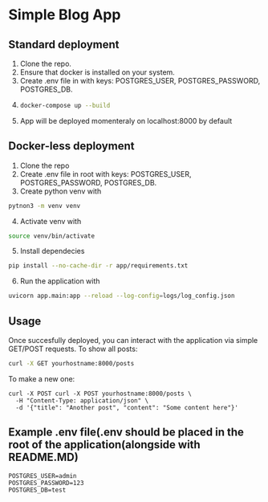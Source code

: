 # Simple Blog App

## Standard deployment
1. Clone the repo.
2. Ensure that docker is installed on your system. 
3. Create .env file in with keys: POSTGRES_USER, POSTGRES_PASSWORD, POSTGRES_DB. 
4. 
	```bash
	docker-compose up --build
	```
5. App will be deployed momenteraly on localhost:8000 by default

## Docker-less deployment
1. Clone the repo
2. Create .env file in root with keys: POSTGRES_USER, POSTGRES_PASSWORD, POSTGRES_DB.
3. Create python venv with 
```bash
pytnon3 -m venv venv
```
4. Activate venv with 
```bash
source venv/bin/activate
```
5. Install dependecies 
```bash
pip install --no-cache-dir -r app/requirements.txt
```
6. Run the application with 
```bash
uvicorn app.main:app --reload --log-config=logs/log_config.json
```

## Usage
Once succesfully deployed, you can interact with the application via simple GET/POST requests.
To show all posts:
```bash
curl -X GET yourhostname:8000/posts
```
To make a new one:
```
curl -X POST curl -X POST yourhostname:8000/posts \
  -H "Content-Type: application/json" \
  -d '{"title": "Another post", "content": "Some content here"}'
```

## Example .env file(.env should be placed in the root of the application(alongside with README.MD)
```
POSTGRES_USER=admin
POSTGRES_PASSWORD=123
POSTGRES_DB=test
```
